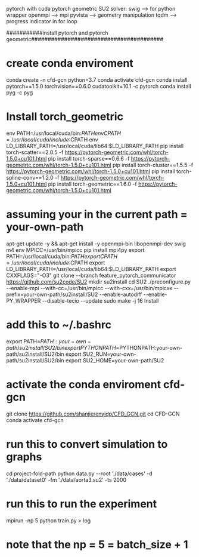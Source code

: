 <!-- Dependencies: -->
pytorch with cuda 
pytorch geometric
SU2 solver:
    swig --> for python wrapper
    openmpi --> mpi
pyvista --> geometry manipulation
tqdm --> progress indicator in for loop 

<!-- install commands -->
###########install pytorch and pytorch geometric########################################
# create conda enviroment
conda create -n cfd-gcn python=3.7
conda activate cfd-gcn 
conda install pytorch==1.5.0 torchvision==0.6.0 cudatoolkit=10.1 -c pytorch
conda install pyg -c pyg
# Install torch_geometric
env PATH=/usr/local/cuda/bin:$PATH
env CPATH=/usr/local/cuda/include:$CPATH
env LD_LIBRARY_PATH=/usr/local/cuda/lib64:$LD_LIBRARY_PATH
pip install torch-scatter==2.0.5 -f https://pytorch-geometric.com/whl/torch-1.5.0+cu101.html
pip install torch-sparse==0.6.6 -f https://pytorch-geometric.com/whl/torch-1.5.0+cu101.html
pip install torch-cluster==1.5.5 -f https://pytorch-geometric.com/whl/torch-1.5.0+cu101.html
pip install torch-spline-conv==1.2.0 -f https://pytorch-geometric.com/whl/torch-1.5.0+cu101.html
pip install torch-geometric==1.6.0 -f https://pytorch-geometric.com/whl/torch-1.5.0+cu101.html

# assuming your in the current path = your-own-path
apt-get update -y && apt-get install -y openmpi-bin libopenmpi-dev swig m4
env MPICC=/usr/bin/mpicc pip install mpi4py
export PATH=/usr/local/cuda/bin:$PATH
export CPATH=/usr/local/cuda/include:$CPATH
export LD_LIBRARY_PATH=/usr/local/cuda/lib64:$LD_LIBRARY_PATH
export CXXFLAGS="-O3"
git clone --branch feature_pytorch_communicator  https://github.com/su2code/SU2 
mkdir su2install
cd SU2 
./preconfigure.py --enable-mpi --with-cc=/usr/bin/mpicc --with-cxx=/usr/bin/mpicxx --prefix=your-own-path/su2install/SU2 --enable-autodiff --enable-PY_WRAPPER --disable-tecio --update
sudo make -j 16 Install
# add this to ~/.bashrc
export PATH=$PATH:your-own-path/su2install/SU2/bin
export PYTHONPATH=$PYTHONPATH:your-own-path/su2install/SU2/bin
export SU2_RUN=your-own-path/su2install/SU2/bin
export SU2_HOME=your-own-path/SU2


<!-- run result -->

# activate the conda enviroment cfd-gcn
git clone https://github.com/shanjierenyidp/CFD_GCN.git
cd CFD-GCN
conda activate cfd-gcn
# run this to convert simulation to graphs
cd project-fold-path
python data.py --root './data/cases' -d './data/dataset0' -fm './data/aorta3.su2' -ts 2000

# run this to run the experiment
mpirun -np 5 python train.py > log
# note that the np = 5 = batch_size + 1 
